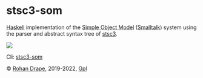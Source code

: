 # stsc3-som

[Haskell](http://haskell.org/)
implementation of the
[Simple Object Model](http://som-st.github.io/)
([Smalltalk](http://archive.org/details/byte-magazine-1981-08/))
system using the parser and abstract syntax tree of
[stsc3](http://rohandrape.net/?t=stsc3).

![](https://rohandrape.net/sw/stsc3/lib/png/smalltalk-balloon.png)

Cli:
[stsc3-som](https://rohandrape.net/?t=stsc3-som&e=md/stsc3-som.md)

© [Rohan Drape](http://rohandrape.net/), 2019-2022, [Gpl](http://gnu.org/copyleft/)
